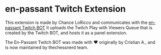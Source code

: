 # en-passant Twitch Extension

This extension is made by Chance LoRicco and communicates with the [en-passant Twitch BOT](https://github.com/Senti3ntB3ing/en-passant-twitch/)
It uploads the Twitch Play with Viewers Queue that is created by the Twitch BOT, and hosts it
as a panel extension.

The En-Passant Twitch BOT was made with ❤️ originally by Cristian A., and is now maintained by thechessnerd team.
